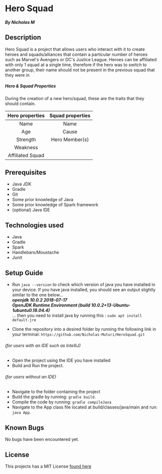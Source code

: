 # Hero Squad
##### By Nicholas M

## Description
Hero Squad is a project that allows users who interact with it to create heroes and squads/alliances that contain a particular number of heroes such as Marvel's Avengers or DC's Justice League. Heroes can be affiliated with only 1 squad at a single time, therefore if the hero was to switch to another group, their name should not be present in the previous squad that they were in

##### Hero & Squad Properties
During the creation of a new hero/squad, these are the traits that they should contain.

| Hero properties  | Squad properties |
| :----: |:----:|
| Name | Name |
| Age | Cause |
| Strength | Hero Member(s) |
| Weakness | |
| Affiliated Squad | |

## Prerequisites
* Java JDK
* Gradle
* Git
* Some prior knowledge of Java
* Some prior knowledge of Spark framework
* (optional) Java IDE

## Technologies used
* Java
* Gradle
* Spark
* Handlebars/Moustache
* Junit

## Setup Guide
+ Run `java --version` to check which version of java you have installed in your device. If you have java installed, you should see an output slightly similar to the one below...  
_**openjdk 10.0.2 2018-07-17**_  
_**OpenJDK Runtime Environment (build 10.0.2+13-Ubuntu-1ubuntu0.18.04.4)**_  
 ... then you need to install java by running this : `sudo apt install default-jre`

+ Clone the repository into a desired folder by running the following link in your terminal: `https://github.com/Nicholas-Muturi/HeroSquad.git`

###### (for users with an IDE such as IntelliJ)
+ Open the project using the IDE you have installed
+ Build and Run the project.

###### (for users without an IDE)
+ Navigate to the folder containing the project
+ Build the gradle by running: `gradle build`.
+ Compile the code by running: `gradle compileJava`
+ Navigate to the App class file located at build/classes/java/main and run: `java App`.

## Known Bugs
No bugs have been encountered yet.

## License
This projects has a MIT License [found here](LICENSE)